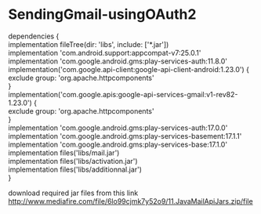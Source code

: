 # SendingGmail-usingOAuth2
dependencies {  
    implementation fileTree(dir: 'libs', include: ['*.jar'])  
    implementation 'com.android.support:appcompat-v7:25.0.1'  
    implementation 'com.google.android.gms:play-services-auth:11.8.0'  
    implementation('com.google.api-client:google-api-client-android:1.23.0') {  
        exclude group: 'org.apache.httpcomponents'  
    }  
    implementation('com.google.apis:google-api-services-gmail:v1-rev82-1.23.0') {  
        exclude group: 'org.apache.httpcomponents'  
    }  
    implementation 'com.google.android.gms:play-services-auth:17.0.0'
    implementation 'com.google.android.gms:play-services-basement:17.1.1'
    implementation 'com.google.android.gms:play-services-base:17.1.0'
    implementation files('libs/mail.jar')  
    implementation files('libs/activation.jar')  
    implementation files('libs/additionnal.jar')  
}  

download required jar files from this link http://www.mediafire.com/file/6lo99cjmk7y52o9/11.JavaMailApiJars.zip/file
